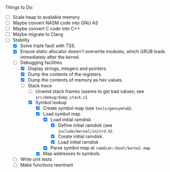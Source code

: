 Things to Do:
 * [ ] Scale heap to available memory
 * [ ] Maybe convert NASM code into GNU AS
 * [ ] Maybe convert C code into C++
 * [ ] Maybe migrate to Clang
 * [ ] Stability
   * [X] Solve triple fault with TSS.
   * [x] Ensure static allocator doesn't overwrite modules, which GRUB loads immediately after the kernel.
   * [ ] Debugging facilities
     * [x] Display strings, integers and pointers.
     * [x] Dump the contents of the registers.
     * [x] Dump the contents of memory as hex values.
     * [ ] Stack trace
         * [ ] Unwind stack frames (seems to get bad values; see `src/debug/dump_stack.c`).
         * [x] Symbol lookup
             * [x] Create symbol map (see `tools/gensymtab`).
             * [x] Load symbol map
                 * [x] Load initial ramdisk
                     * [x] Define initial ramdisk (see `include/kernel/initrd.h`).
                     * [x] Create initial ramdisk.
                     * [x] Load initial ramdisk
                 * [x] Parse symbol map at `ramdisk:/boot/kernel.map`
             * [x] Map addresses to symbols.
    * [ ] Write unit tests
    * [ ] Make functions reentrant
